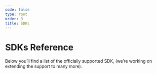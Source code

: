 ```yaml
---
code: false
type: root
order: 3
title: SDKs
---
```


# SDKs Reference

Below you’ll find a list of the officially supported SDK,
(we’re working on extending the support to many more).

<br>

<SDKIndex />

<SDKCommunityIndex />